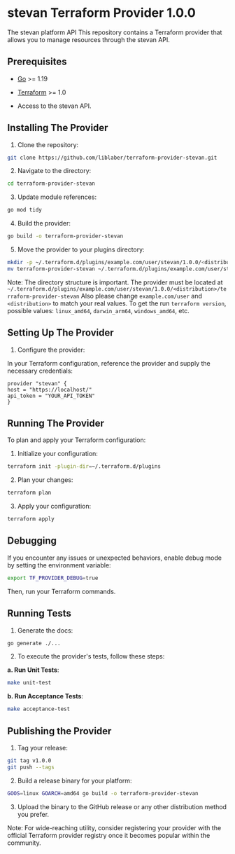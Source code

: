 # stevan Terraform Provider 1.0.0
The stevan platform API
This repository contains a Terraform provider that allows you to manage resources through the stevan API.

## Prerequisites

- [Go](https://golang.org/doc/install) >= 1.19

- [Terraform](https://www.terraform.io/downloads.html) >= 1.0

- Access to the stevan API.

## Installing The Provider

1. Clone the repository:
```bash
git clone https://github.com/liblaber/terraform-provider-stevan.git
```

2. Navigate to the directory:
```bash
cd terraform-provider-stevan
```

3. Update module references:
```bash
go mod tidy
```

4. Build the provider:
```bash
go build -o terraform-provider-stevan
```

5. Move the provider to your plugins directory:
```bash
mkdir -p ~/.terraform.d/plugins/example.com/user/stevan/1.0.0/<distribution>
mv terraform-provider-stevan ~/.terraform.d/plugins/example.com/user/stevan/1.0.0/<distribution>
```

Note: The directory structure is important. The provider must be located at `~/.terraform.d/plugins/example.com/user/stevan/1.0.0/<distribution>/terraform-provider-stevan`
Also please change `example.com/user` and `<distribution>` to match your real values.
To get the <distribution> run `terraform version`, possible values: `linux_amd64`, `darwin_arm64`, `windows_amd64`, etc.

## Setting Up The Provider

1. Configure the provider:

In your Terraform configuration, reference the provider and supply the necessary credentials:

```hcl
provider "stevan" {
host = "https://localhost/"
api_token = "YOUR_API_TOKEN"
}
```

## Running The Provider

To plan and apply your Terraform configuration:

1. Initialize your configuration:

```bash
terraform init -plugin-dir=~/.terraform.d/plugins
```

2. Plan your changes:

```bash
terraform plan
```

3. Apply your configuration:

```bash
terraform apply
```

## Debugging

If you encounter any issues or unexpected behaviors, enable debug mode by setting the environment variable:

```bash
export TF_PROVIDER_DEBUG=true
```

Then, run your Terraform commands.

## Running Tests

1. Generate the docs:
```bash
go generate ./...
```

2. To execute the provider's tests, follow these steps:

**a. Run Unit Tests**:
```bash
make unit-test
```

**b. Run Acceptance Tests**:
```bash
make acceptance-test
```

## Publishing the Provider

1. Tag your release:

```bash
git tag v1.0.0
git push --tags
```

2. Build a release binary for your platform:

```bash
GOOS=linux GOARCH=amd64 go build -o terraform-provider-stevan
```

3. Upload the binary to the GitHub release or any other distribution method you prefer.

Note: For wide-reaching utility, consider registering your provider with the official Terraform provider registry once
it becomes popular within the community.

